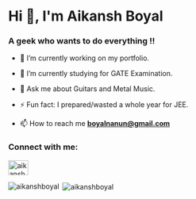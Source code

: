 
<h1 >Hi 👋, I'm Aikansh Boyal</h1>
<h3>A geek who wants to do everything !!</h3>

- 🔭 I’m currently working on my portfolio.
- 🌱 I’m currently studying for GATE Examination.
- 💬 Ask me about Guitars and Metal Music. 
- ⚡ Fun fact: I prepared/wasted a whole year for JEE. 


- 📫 How to reach me **boyalnanun@gmail.com**

<h3 align="left">Connect with me:</h3>
<p align="left">
<a href="https://www.linkedin.com/in/aikansh-boyal-01811b200/" target="blank"><img align="center" src="https://cdn.jsdelivr.net/npm/simple-icons@3.0.1/icons/linkedin.svg" alt="aikanshboyal" height="30" width="40" /></a>
</p>

<p><img align="left" src="https://github-readme-stats.vercel.app/api/top-langs?username=aikanshboyal&show_icons=true&locale=en&layout=compact" alt="aikanshboyal" /></p>

<p>&nbsp;<img align="center" src="https://github-readme-stats.vercel.app/api?username=anuraghazra&show_icons=true&theme=gruvbox" alt="aikanshboyal" /></p>

